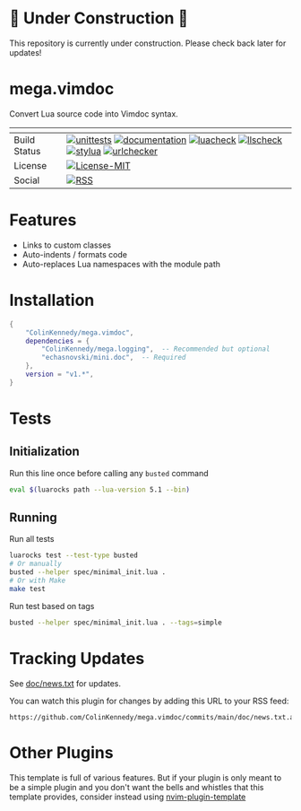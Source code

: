 # 🚧 Under Construction 🚧

This repository is currently under construction. Please check back later for updates!


# mega.vimdoc

Convert Lua source code into Vimdoc syntax.

| <!-- -->     | <!-- -->                                                                                                                                                                                                                                                                                                                                                                                                                                                                                                                                                                                                                                                                                                                                                                                                                                                                                                                                                                                                                                                                                                                                                                                                                                                                                                                                                                                                                                                                                                                                                                                                                                                                                                                                              |
|--------------|-------------------------------------------------------------------------------------------------------------------------------------------------------------------------------------------------------------------------------------------------------------------------------------------------------------------------------------------------------------------------------------------------------------------------------------------------------------------------------------------------------------------------------------------------------------------------------------------------------------------------------------------------------------------------------------------------------------------------------------------------------------------------------------------------------------------------------------------------------------------------------------------------------------------------------------------------------------------------------------------------------------------------------------------------------------------------------------------------------------------------------------------------------------------------------------------------------------------------------------------------------------------------------------------------------------------------------------------------------------------------------------------------------------------------------------------------------------------------------------------------------------------------------------------------------------------------------------------------------------------------------------------------------------------------------------------------------------------------------------------------------|
| Build Status | [![unittests](https://img.shields.io/github/actions/workflow/status/ColinKennedy/mega.vimdoc/test.yml?branch=main&style=for-the-badge&label=Unittests)](https://github.com/ColinKennedy/mega.vimdoc/actions/workflows/test.yml)  [![documentation](https://img.shields.io/github/actions/workflow/status/ColinKennedy/mega.vimdoc/documentation.yml?branch=main&style=for-the-badge&label=Documentation)](https://github.com/ColinKennedy/mega.vimdoc/actions/workflows/documentation.yml)  [![luacheck](https://img.shields.io/github/actions/workflow/status/ColinKennedy/mega.vimdoc/luacheck.yml?branch=main&style=for-the-badge&label=Luacheck)](https://github.com/ColinKennedy/mega.vimdoc/actions/workflows/luacheck.yml) [![llscheck](https://img.shields.io/github/actions/workflow/status/ColinKennedy/mega.vimdoc/llscheck.yml?branch=main&style=for-the-badge&label=llscheck)](https://github.com/ColinKennedy/mega.vimdoc/actions/workflows/llscheck.yml) [![stylua](https://img.shields.io/github/actions/workflow/status/ColinKennedy/mega.vimdoc/stylua.yml?branch=main&style=for-the-badge&label=Stylua)](https://github.com/ColinKennedy/mega.vimdoc/actions/workflows/stylua.yml)  [![urlchecker](https://img.shields.io/github/actions/workflow/status/ColinKennedy/mega.vimdoc/urlchecker.yml?branch=main&style=for-the-badge&label=URLChecker)](https://github.com/ColinKennedy/mega.vimdoc/actions/workflows/urlchecker.yml)  |
| License      | [![License-MIT](https://img.shields.io/badge/License-MIT-blue?style=for-the-badge)](https://github.com/ColinKennedy/mega.vimdoc/blob/main/LICENSE)                                                                                                                                                                                                                                                                                                                                                                                                                                                                                                                                                                                                                                                                                                                                                                                                                                                                                                                                                                                                                                                                                                                                                                                                                                                                                                                                                                                                                                                                                                                                                                            |
| Social       | [![RSS](https://img.shields.io/badge/rss-F88900?style=for-the-badge&logo=rss&logoColor=white)](https://github.com/ColinKennedy/mega.vimdoc/commits/main/doc/news.txt.atom)                                                                                                                                                                                                                                                                                                                                                                                                                                                                                                                                                                                                                                                                                                                                                                                                                                                                                                                                                                                                                                                                                                                                                                                                                                                                                                                                                                                                                                                                                                                                                    |



# Features

- Links to custom classes
- Auto-indents / formats code
- Auto-replaces Lua namespaces with the module path


# Installation
```lua
{
    "ColinKennedy/mega.vimdoc",
    dependencies = {
        "ColinKennedy/mega.logging",  -- Recommended but optional
        "echasnovski/mini.doc",  -- Required
    },
    version = "v1.*",
}
```


# Tests
## Initialization
Run this line once before calling any `busted` command

```sh
eval $(luarocks path --lua-version 5.1 --bin)
```


## Running
Run all tests
```sh
luarocks test --test-type busted
# Or manually
busted --helper spec/minimal_init.lua .
# Or with Make
make test
```

Run test based on tags
```sh
busted --helper spec/minimal_init.lua . --tags=simple
```


# Tracking Updates
See [doc/news.txt](doc/news.txt) for updates.

You can watch this plugin for changes by adding this URL to your RSS feed:
```
https://github.com/ColinKennedy/mega.vimdoc/commits/main/doc/news.txt.atom
```


# Other Plugins
This template is full of various features. But if your plugin is only meant to
be a simple plugin and you don't want the bells and whistles that this template
provides, consider instead using
[nvim-plugin-template](https://github.com/ellisonleao/nvim-plugin-template)
